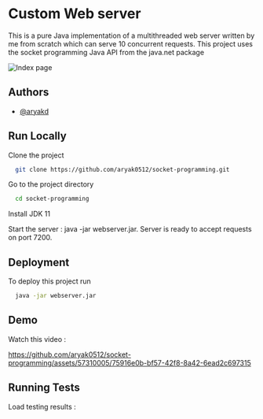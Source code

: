
# Custom Web server

This is a pure Java implementation of a multithreaded web server written by me from scratch which can serve 10 concurrent requests. This project uses the socket programming Java API from the java.net package

![Index page](https://github.com/aryak0512/socket-programming/assets/57310005/edf7a571-1de9-481d-93b1-11fb1cfd538b)

## Authors

- [@aryakd](https://www.github.com/octokatherine)


## Run Locally

Clone the project

```bash
  git clone https://github.com/aryak0512/socket-programming.git
```

Go to the project directory

```bash
  cd socket-programming
```

Install JDK 11

Start the server : java -jar webserver.jar. Server is ready to accept requests on port 7200.



## Deployment

To deploy this project run

```bash
  java -jar webserver.jar
```


## Demo

Watch this video :


https://github.com/aryak0512/socket-programming/assets/57310005/75916e0b-bf57-42f8-8a42-6ead2c697315



## Running Tests

Load testing results :


